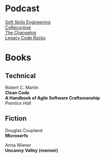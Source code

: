 # Podcast

[Soft Skills Engineering](https://softskills.audio)  
[CoRecursive](https://corecursive.com)  
[The Changelog](https://changelog.com/podcast)  
[Legacy Code Rocks](https://legacycode.rocks)

# Books

## Technical

Robert C. Martin  
**Clean Code**  
**A Handbook of Agile Software Craftsmanship**  
*Prentice Hall*

## Fiction

Douglas Coupland  
**Microserfs**

Anna Wiener  
**Uncanny Valley (memoir)**

